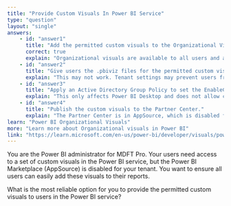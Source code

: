 ```yaml
---
title: "Provide Custom Visuals In Power BI Service"
type: "question"
layout: "single"
answers:
    - id: "answer1"
      title: "Add the permitted custom visuals to the Organizational Visuals library."
      correct: true
      explain: "Organizational visuals are available to all users and are not affected by tenant settings."
    - id: "answer2"
      title: "Give users the .pbiviz files for the permitted custom visuals to import themselves."
      explain: "This may not work. Tenant settings may prevent users from uploading custom visuals from files."
    - id: "answer3"
      title: "Apply an Active Directory Group Policy to set the EnableCustomVisuals registry key."
      explain: "This only affects Power BI Desktop and does not allow custom visuals in the service."
    - id: "answer4"
      title: "Publish the custom visuals to the Partner Center."
      explain: "The Partner Center is in AppSource, which is disabled for the tenant."
learn: "Power BI Organizational Visuals"
more: "Learn more about Organizational visuals in Power BI"
link: "https://learn.microsoft.com/en-us/power-bi/developer/visuals/power-bi-custom-visuals-organization"
---
```

You are the Power BI administrator for MDFT Pro. Your users need access to a set of custom visuals in the Power BI service, but the Power BI Marketplace (AppSource) is disabled for your tenant. You want to ensure all users can easily add these visuals to their reports.

What is the most reliable option for you to provide the permitted custom visuals to users in the Power BI service? 
